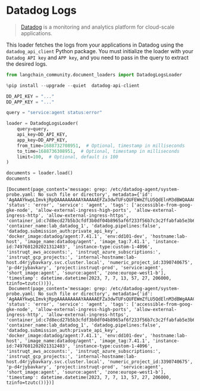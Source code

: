 # Datadog Logs

>[Datadog](https://www.datadoghq.com/) is a monitoring and analytics platform for cloud-scale applications.

This loader fetches the logs from your applications in Datadog using the `datadog_api_client` Python package. You must initialize the loader with your `Datadog API key` and `APP key`, and you need to pass in the query to extract the desired logs.


```python
from langchain_community.document_loaders import DatadogLogsLoader
```


```python
%pip install --upgrade --quiet  datadog-api-client
```


```python
DD_API_KEY = "..."
DD_APP_KEY = "..."
```


```python
query = "service:agent status:error"

loader = DatadogLogsLoader(
    query=query,
    api_key=DD_API_KEY,
    app_key=DD_APP_KEY,
    from_time=1688732708951,  # Optional, timestamp in milliseconds
    to_time=1688736308951,  # Optional, timestamp in milliseconds
    limit=100,  # Optional, default is 100
)
```


```python
documents = loader.load()
documents
```




    [Document(page_content='message: grep: /etc/datadog-agent/system-probe.yaml: No such file or directory', metadata={'id': 'AgAAAYkwpLImvkjRpQAAAAAAAAAYAAAAAEFZa3dwTUFsQUFEWmZfLU5QdElnM3dBWQAAACQAAAAAMDE4OTMwYTQtYzk3OS00MmJjLTlhNDAtOTY4N2EwY2I5ZDdk', 'status': 'error', 'service': 'agent', 'tags': ['accessible-from-goog-gke-node', 'allow-external-ingress-high-ports', 'allow-external-ingress-http', 'allow-external-ingress-https', 'container_id:c7d8ecd27b5b3cfdf3b0df04b8965af6f233f56b7c3c2ffabfab5e3b6ccbd6a5', 'container_name:lab_datadog_1', 'datadog.pipelines:false', 'datadog.submission_auth:private_api_key', 'docker_image:datadog/agent:7.41.1', 'env:dd101-dev', 'hostname:lab-host', 'image_name:datadog/agent', 'image_tag:7.41.1', 'instance-id:7497601202021312403', 'instance-type:custom-1-4096', 'instruqt_aws_accounts:', 'instruqt_azure_subscriptions:', 'instruqt_gcp_projects:', 'internal-hostname:lab-host.d4rjybavkary.svc.cluster.local', 'numeric_project_id:3390740675', 'p-d4rjybavkary', 'project:instruqt-prod', 'service:agent', 'short_image:agent', 'source:agent', 'zone:europe-west1-b'], 'timestamp': datetime.datetime(2023, 7, 7, 13, 57, 27, 206000, tzinfo=tzutc())}),
     Document(page_content='message: grep: /etc/datadog-agent/system-probe.yaml: No such file or directory', metadata={'id': 'AgAAAYkwpLImvkjRpgAAAAAAAAAYAAAAAEFZa3dwTUFsQUFEWmZfLU5QdElnM3dBWgAAACQAAAAAMDE4OTMwYTQtYzk3OS00MmJjLTlhNDAtOTY4N2EwY2I5ZDdk', 'status': 'error', 'service': 'agent', 'tags': ['accessible-from-goog-gke-node', 'allow-external-ingress-high-ports', 'allow-external-ingress-http', 'allow-external-ingress-https', 'container_id:c7d8ecd27b5b3cfdf3b0df04b8965af6f233f56b7c3c2ffabfab5e3b6ccbd6a5', 'container_name:lab_datadog_1', 'datadog.pipelines:false', 'datadog.submission_auth:private_api_key', 'docker_image:datadog/agent:7.41.1', 'env:dd101-dev', 'hostname:lab-host', 'image_name:datadog/agent', 'image_tag:7.41.1', 'instance-id:7497601202021312403', 'instance-type:custom-1-4096', 'instruqt_aws_accounts:', 'instruqt_azure_subscriptions:', 'instruqt_gcp_projects:', 'internal-hostname:lab-host.d4rjybavkary.svc.cluster.local', 'numeric_project_id:3390740675', 'p-d4rjybavkary', 'project:instruqt-prod', 'service:agent', 'short_image:agent', 'source:agent', 'zone:europe-west1-b'], 'timestamp': datetime.datetime(2023, 7, 7, 13, 57, 27, 206000, tzinfo=tzutc())})]


